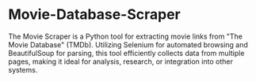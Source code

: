 # Movie-Database-Scraper
The Movie Scraper is a Python tool for extracting movie links from "The Movie Database" (TMDb). Utilizing Selenium for automated browsing and BeautifulSoup for parsing, this tool efficiently collects data from multiple pages, making it ideal for analysis, research, or integration into other systems.
